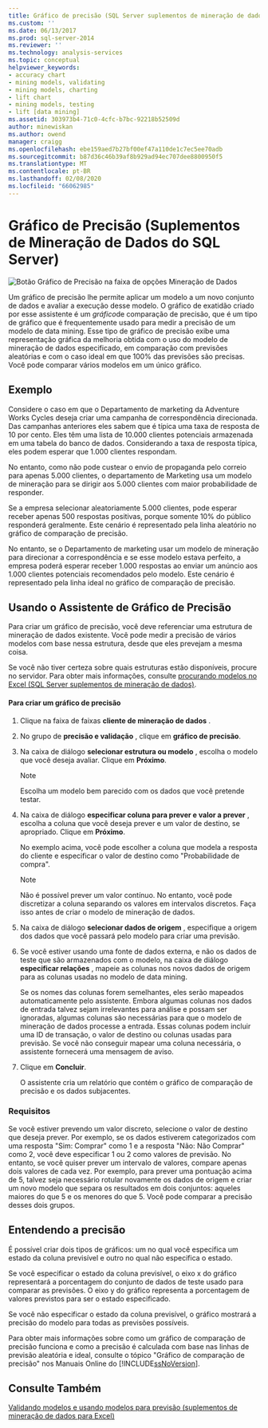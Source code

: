 ```yaml
---
title: Gráfico de precisão (SQL Server suplementos de mineração de dados) | Microsoft Docs
ms.custom: ''
ms.date: 06/13/2017
ms.prod: sql-server-2014
ms.reviewer: ''
ms.technology: analysis-services
ms.topic: conceptual
helpviewer_keywords:
- accuracy chart
- mining models, validating
- mining models, charting
- lift chart
- mining models, testing
- lift [data mining]
ms.assetid: 303973b4-71c0-4cfc-b7bc-92218b52509d
author: minewiskan
ms.author: owend
manager: craigg
ms.openlocfilehash: ebe159aed7b27bf00ef47a110de1c7ec5ee70adb
ms.sourcegitcommit: b87d36c46b39af8b929ad94ec707dee8800950f5
ms.translationtype: MT
ms.contentlocale: pt-BR
ms.lasthandoff: 02/08/2020
ms.locfileid: "66062985"
---
```

# <a name="accuracy-chart-sql-server-data-mining-add-ins"></a>Gráfico de Precisão (Suplementos de Mineração de Dados do SQL Server)
  ![Botão Gráfico de Precisão na faixa de opções Mineração de Dados](media/dmc-accchart.gif "Botão Gráfico de Precisão na faixa de opções Mineração de Dados")  
  
 Um gráfico de precisão lhe permite aplicar um modelo a um novo conjunto de dados e avaliar a execução desse modelo. O gráfico de exatidão criado por esse assistente é um *gráfico*de comparação de precisão, que é um tipo de gráfico que é frequentemente usado para medir a precisão de um modelo de data mining. Esse tipo de gráfico de precisão exibe uma representação gráfica da melhoria obtida com o uso do modelo de mineração de dados especificado, em comparação com previsões aleatórias e com o caso ideal em que 100% das previsões são precisas. Você pode comparar vários modelos em um único gráfico.  
  
## <a name="example"></a>Exemplo  
 Considere o caso em que o Departamento de marketing da Adventure Works Cycles deseja criar uma campanha de correspondência direcionada. Das campanhas anteriores eles sabem que é típica uma taxa de resposta de 10 por cento. Eles têm uma lista de 10.000 clientes potenciais armazenada em uma tabela do banco de dados. Considerando a taxa de resposta típica, eles podem esperar que 1.000 clientes respondam.  
  
 No entanto, como não pode custear o envio de propaganda pelo correio para apenas 5.000 clientes, o departamento de Marketing usa um modelo de mineração para se dirigir aos 5.000 clientes com maior probabilidade de responder.  
  
 Se a empresa selecionar aleatoriamente 5.000 clientes, pode esperar receber apenas 500 respostas positivas, porque somente 10% do público responderá geralmente. Este cenário é representado pela linha aleatório no gráfico de comparação de precisão.  
  
 No entanto, se o Departamento de marketing usar um modelo de mineração para direcionar a correspondência e se esse modelo estava perfeito, a empresa poderá esperar receber 1.000 respostas ao enviar um anúncio aos 1.000 clientes potenciais recomendados pelo modelo. Este cenário é representado pela linha ideal no gráfico de comparação de precisão.  
  
## <a name="using-the-accuracy-chart-wizard"></a>Usando o Assistente de Gráfico de Precisão  
 Para criar um gráfico de precisão, você deve referenciar uma estrutura de mineração de dados existente. Você pode medir a precisão de vários modelos com base nessa estrutura, desde que eles prevejam a mesma coisa.  
  
 Se você não tiver certeza sobre quais estruturas estão disponíveis, procure no servidor. Para obter mais informações, consulte [procurando modelos no Excel &#40;SQL Server suplementos de mineração de dados&#41;](browsing-models-in-excel-sql-server-data-mining-add-ins.md).  
  
#### <a name="to-create-an-accuracy-chart"></a>Para criar um gráfico de precisão  
  
1.  Clique na faixa de faixas **cliente de mineração de dados** .  
  
2.  No grupo de **precisão e validação** , clique em **gráfico de precisão**.  
  
3.  Na caixa de diálogo **selecionar estrutura ou modelo** , escolha o modelo que você deseja avaliar. Clique em **Próximo**.  
  
    > [!NOTE]  
    >  Escolha um modelo bem parecido com os dados que você pretende testar.  
  
4.  Na caixa de diálogo **especificar coluna para prever e valor a prever** , escolha a coluna que você deseja prever e um valor de destino, se apropriado. Clique em **Próximo**.  
  
     No exemplo acima, você pode escolher a coluna que modela a resposta do cliente e especificar o valor de destino como "Probabilidade de compra".  
  
    > [!NOTE]  
    >  Não é possível prever um valor contínuo. No entanto, você pode discretizar a coluna separando os valores em intervalos discretos. Faça isso antes de criar o modelo de mineração de dados.  
  
5.  Na caixa de diálogo **selecionar dados de origem** , especifique a origem dos dados que você passará pelo modelo para criar uma previsão.  
  
6.  Se você estiver usando uma fonte de dados externa, e não os dados de teste que são armazenados com o modelo, na caixa de diálogo **especificar relações** , mapeie as colunas nos novos dados de origem para as colunas usadas no modelo de data mining.  
  
     Se os nomes das colunas forem semelhantes, eles serão mapeados automaticamente pelo assistente. Embora algumas colunas nos dados de entrada talvez sejam irrelevantes para análise e possam ser ignoradas, algumas colunas são necessárias para que o modelo de mineração de dados processe a entrada. Essas colunas podem incluir uma ID de transação, o valor de destino ou colunas usadas para previsão. Se você não conseguir mapear uma coluna necessária, o assistente fornecerá uma mensagem de aviso.  
  
7.  Clique em **Concluir**.  
  
     O assistente cria um relatório que contém o gráfico de comparação de precisão e os dados subjacentes.  
  
### <a name="requirements"></a>Requisitos  
 Se você estiver prevendo um valor discreto, selecione o valor de destino que deseja prever. Por exemplo, se os dados estiverem categorizados com uma resposta "Sim: Comprar" como 1 e a resposta "Não: Não Comprar" como 2, você deve especificar 1 ou 2 como valores de previsão. No entanto, se você quiser prever um intervalo de valores, compare apenas dois valores de cada vez. Por exemplo, para prever uma pontuação acima de 5, talvez seja necessário rotular novamente os dados de origem e criar um novo modelo que separa os resultados em dois conjuntos: aqueles maiores do que 5 e os menores do que 5. Você pode comparar a precisão desses dois grupos.  
  
## <a name="understanding-accuracy"></a>Entendendo a precisão  
 É possível criar dois tipos de gráficos: um no qual você especifica um estado da coluna previsível e outro no qual não especifica o estado.  
  
 Se você especificar o estado da coluna previsível, o eixo x do gráfico representará a porcentagem do conjunto de dados de teste usado para comparar as previsões. O eixo y do gráfico representa a porcentagem de valores previstos para ser o estado especificado.  
  
 Se você não especificar o estado da coluna previsível, o gráfico mostrará a precisão do modelo para todas as previsões possíveis.  
  
 Para obter mais informações sobre como um gráfico de comparação de precisão funciona e como a precisão é calculada com base nas linhas de previsão aleatória e ideal, consulte o tópico "Gráfico de comparação de precisão" nos Manuais Online do [!INCLUDE[ssNoVersion](../includes/ssnoversion-md.md)].  
  
## <a name="see-also"></a>Consulte Também  
 [Validando modelos e usando modelos para previsão &#40;suplementos de mineração de dados para Excel&#41;](validating-models-and-using-models-for-prediction-data-mining-add-ins-for-excel.md)  
  
  
